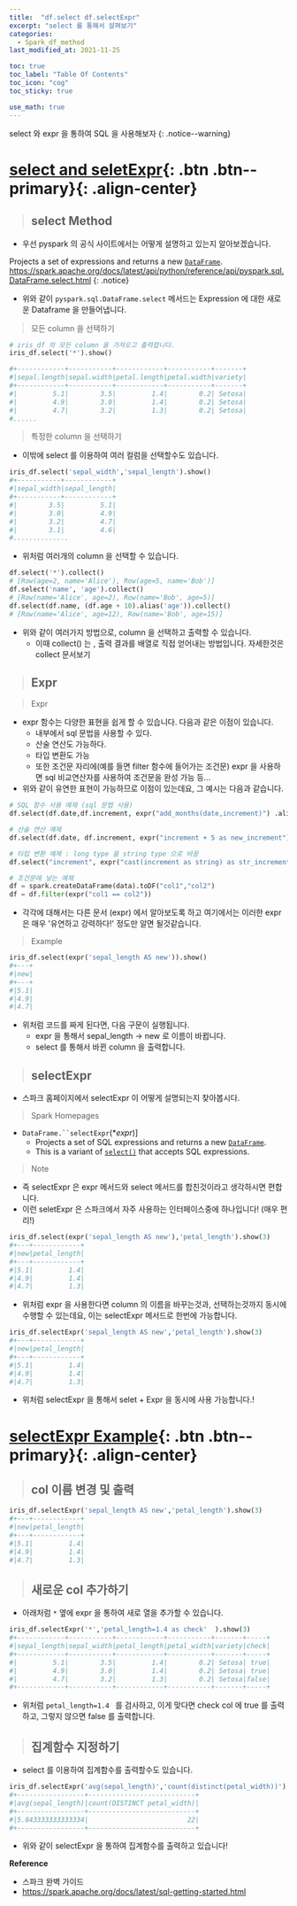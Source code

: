 ```yaml
---
title:  "df.select df.selectExpr"
excerpt: "select 를 통해서 살펴보기"
categories:
  - Spark_df_method
last_modified_at: 2021-11-25

toc: true
toc_label: "Table Of Contents"
toc_icon: "cog"
toc_sticky: true

use_math: true
---
```


select 와 expr 을 통하여 SQL 을 사용해보자
{: .notice--warning}

# [select and seletExpr](#link){: .btn .btn--primary}{: .align-center}

> ## select Method

- 우선 pyspark 의 공식 사이트에서는 어떻게 설명하고 있는지 알아보겠습니다. 

Projects a set of expressions and returns a new [`DataFrame`](https://spark.apache.org/docs/latest/api/python/reference/api/pyspark.sql.DataFrame.html#pyspark.sql.DataFrame). <https://spark.apache.org/docs/latest/api/python/reference/api/pyspark.sql.DataFrame.select.html>
{: .notice}

- 위와 같이 `pyspark.sql.DataFrame.select` 메서드는 Expression 에 대한 새로운 Dataframe 을 만들어냅니다.

> 모든 column 을 선택하기

```python
# iris_df 의 모든 column 을 가져오고 출력합니다.
iris_df.select('*').show()

#+------------+-----------+------------+-----------+-------+
#|sepal.length|sepal.width|petal.length|petal.width|variety|
#+------------+-----------+------------+-----------+-------+
#|         5.1|        3.5|         1.4|        0.2| Setosa|
#|         4.9|        3.0|         1.4|        0.2| Setosa|
#|         4.7|        3.2|         1.3|        0.2| Setosa|
#......
```

> 특정한 column 을 선택하기

- 이밖에 select 를 이용하여 여러 컬럼을 선택할수도 있습니다.

```python
iris_df.select('sepal_width','sepal_length').show()
#+-----------+------------+
#|sepal_width|sepal_length|
#+-----------+------------+
#|        3.5|         5.1|
#|        3.0|         4.9|
#|        3.2|         4.7|
#|        3.1|         4.6|
#..............
```

- 위처럼 여러개의 column 을 선택할 수 있습니다.

```python
df.select('*').collect()
# [Row(age=2, name='Alice'), Row(age=5, name='Bob')]
df.select('name', 'age').collect()
# [Row(name='Alice', age=2), Row(name='Bob', age=5)]
df.select(df.name, (df.age + 10).alias('age')).collect()
# [Row(name='Alice', age=12), Row(name='Bob', age=15)]
```

- 위와 같이 여러가지 방법으로, column 을 선택하고 출력할 수 있습니다.
  - 이때 collect() 는 , 출력 결과를 배열로 직접 얻어내는 방법입니다. 자세한것은 collect 문서보기

> ## Expr

> Expr

- expr 함수는 다양한 표현을 쉽게 할 수 있습니다. 다음과 같은 이점이 있습니다. 
  - 내부에서 sql 문법을 사용할 수 있다.
  - 산술 연산도 가능하다.
  - 타입 변환도 가능
  - 또한 조건문 자리에(예를 들면 filter 함수에 들어가는 조건문) expr 을 사용하면 sql 비교연산자를 사용하여 조건문을 완성 가능 등...
- 위와 같이 유연한 표현이 가능하므로 이점이 있는데요, 그 예시는 다음과 같습니다.

```python
# SQL 함수 사용 예제 (sql 문법 사용)
df.select(df.date,df.increment, expr("add_months(date,increment)") .alias("inc_date")).show()

# 산술 연산 예제
df.select(df.date, df.increment, expr("increment + 5 as new_increment") )

# 타입 변환 예제 : long type 을 string type 으로 바꿈
df.select("increment", expr("cast(increment as string) as str_increment"))

# 조건문에 넣는 예제
df = spark.createDataFrame(data).toDF("col1","col2")
df = df.filter(expr("col1 == col2")) 
```

- 각각에 대해서는 다른 문서 (expr) 에서 알아보도록 하고 여기에서는 이러한 expr 은 매우 '유연하고 강력하다!' 정도만 알면 될것같습니다.

> Example

```python
iris_df.select(expr('sepal_length AS new')).show()
#+---+
#|new|
#+---+
#|5.1|
#|4.9|
#|4.7|
```

- 위처럼 코드를 짜게 된다면, 다음 구문이 실행됩니다.
  - expr 을 통해서 sepal_length $\to$ new 로 이름이 바뀝니다.
  - select 를 통해서 바뀐 column 을 출력합니다.

> ## selectExpr

- 스파크 홈페이지에서 selectExpr 이 어떻게 설명되는지 찾아봅시다.

> Spark Homepages

- `DataFrame.``selectExpr`(**expr*)]
  - Projects a set of SQL expressions and returns a new [`DataFrame`](https://spark.apache.org/docs/3.1.1/api/python/reference/api/pyspark.sql.DataFrame.html#pyspark.sql.DataFrame).
  - This is a variant of [`select()`](https://spark.apache.org/docs/3.1.1/api/python/reference/api/pyspark.sql.DataFrame.select.html#pyspark.sql.DataFrame.select) that accepts SQL expressions.

> Note

- 즉 selectExpr 은 expr 메서드와 select 메서드를 합친것이라고 생각하시면 편합니다. 
- 이런 seletExpr 은 스파크에서 자주 사용하는 인터페이스중에 하나입니다! (매우 편리!)

```python
iris_df.select(expr('sepal_length AS new'),'petal_length').show(3)
#+---+------------+
#|new|petal_length|
#+---+------------+
#|5.1|         1.4|
#|4.9|         1.4|
#|4.7|         1.3|
```

- 위처럼 expr 을 사용한다면 column 의 이름을 바꾸는것과, 선택하는것까지 동시에 수행할 수 있는데요, 이는 selectExpr 메서드로 한번에 가능합니다.

```python
iris_df.selectExpr('sepal_length AS new','petal_length').show(3)
#+---+------------+
#|new|petal_length|
#+---+------------+
#|5.1|         1.4|
#|4.9|         1.4|
#|4.7|         1.3|
```

- 위처럼 selectExpr 을 통해서 selet + Expr 을 동시에 사용 가능합니다.!

# [selectExpr Example](#link){: .btn .btn--primary}{: .align-center}

> ## col 이름 변경 및 출력

```python
iris_df.selectExpr('sepal_length AS new','petal_length').show(3)
#+---+------------+
#|new|petal_length|
#+---+------------+
#|5.1|         1.4|
#|4.9|         1.4|
#|4.7|         1.3|
```

> ## 새로운 col 추가하기

- 아래처럼 `*` 옆에 expr 을 통하여 새로 열을 추가할 수 있습니다.

```python
iris_df.selectExpr('*','petal_length=1.4 as check'  ).show(3)
#+------------+-----------+------------+-----------+-------+-----+
#|sepal_length|sepal_width|petal_length|petal_width|variety|check|
#+------------+-----------+------------+-----------+-------+-----+
#|         5.1|        3.5|         1.4|        0.2| Setosa| true|
#|         4.9|        3.0|         1.4|        0.2| Setosa| true|
#|         4.7|        3.2|         1.3|        0.2| Setosa|false|
#+------------+-----------+------------+-----------+-------+-----+
```

- 위처럼 `petal_length=1.4 ` 를 검사하고, 이게 맞다면 check col 에 true 를 출력하고, 그렇지 않으면 false 를 출력합니다.

> ## 집계함수 지정하기

- select 를 이용하여 집계함수를 출력할수도 있습니다.

```python
iris_df.selectExpr('avg(sepal_length)','count(distinct(petal_width))').show()
#+-----------------+---------------------------+
#|avg(sepal_length)|count(DISTINCT petal_width)|
#+-----------------+---------------------------+
#|5.843333333333334|                         22|
#+-----------------+---------------------------+
```

- 위와 같이 selectExpr 을 통하여 집계함수를 출력하고 있습니다!

**Reference**

- 스파크 완벽 가이드
- https://spark.apache.org/docs/latest/sql-getting-started.html

